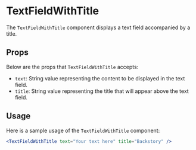 # TextFieldWithTitle

The `TextFieldWithTitle` component displays a text field accompanied by a title.

## Props

Below are the props that `TextFieldWithTitle` accepts:

- `text`: String value representing the content to be displayed in the text field.
- `title`: String value representing the title that will appear above the text field.

## Usage

Here is a sample usage of the `TextFieldWithTitle` component:

```jsx
<TextFieldWithTitle text="Your text here" title="Backstory" />
```
